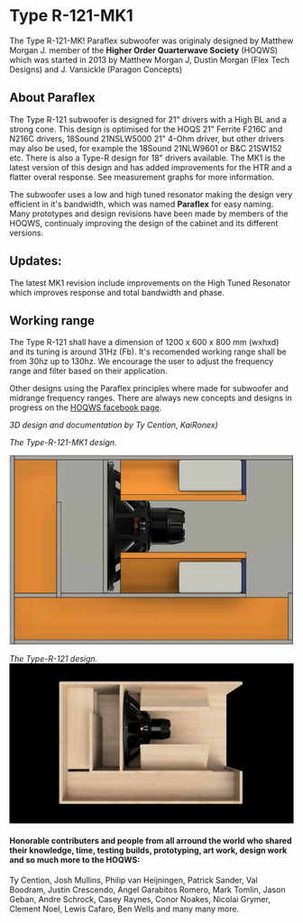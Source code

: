 # Type R-121-MK1
The Type R-121-MK! Paraflex subwoofer was originaly designed by Matthew Morgan J. member of the **Higher Order Quarterwave Society** (HOQWS) which was started in 2013 by Matthew Morgan J, Dustin Morgan (Flex Tech Designs) and J. Vansickle (Paragon Concepts) 

## About Paraflex
The Type R-121 subwoofer is designed for 21" drivers with a High BL and a strong cone. This design is optimised for the HOQS 21" Ferrite F216C and N216C drivers,  18Sound 21NSLW5000 21" 4-Ohm driver, but other drivers may also be used, for example the 18Sound 21NLW9601 or B&C 21SW152 etc. There is also a Type-R design for 18" drivers available. The MK1 is the latest version of this design and has added improvements for the HTR and a flatter overal response. See measurement graphs for more information.

The subwoofer uses a low and high tuned resonator making the design very efficient in it's bandwidth, which was named **Paraflex** for easy naming. Many prototypes and design revisions have been made by members of the HOQWS, continualy improving the design of the cabinet and its different versions. 

## Updates:
The latest MK1 revision include improvements on the High Tuned Resonator which improves response and total bandwidth and phase.

## Working range
The Type R-121 shall have a dimension of 1200 x 600 x 800 mm (wxhxd) and its tuning is around 31Hz (Fb). It's recomended working range shall be from 30hz up to 130hz. We encourage the user to adjust the frequency range and filter based on their application.

Other designs using the Paraflex principles where made for subwoofer and midrange frequency ranges. There are always new concepts and designs in progress on the [HOQWS facebook page](https://www.facebook.com/groups/bassaz/). 

*3D design and documentation by Ty Cention, KaiRonex)*

*The Type-R-121-MK1 design.*

![Type-R-121-MK1 design](https://github.com/High-Order-Quarterwave-Society/Type-R-121-subwoofer/blob/main/Design/PF-Type-R-121-MK1-cutout.jpg)

*The Type-R-121 design.*
![Original Type Type-R-121 design](https://github.com/High-Order-Quarterwave-Society/Type-R-121-subwoofer/blob/main/Design/Paraflex-type-R-18s-21ntlw5000.png)


#### Honorable contributers and people from all arround the world who shared their knowledge, time, testing builds, prototyping, art work, design work and so much more to the HOQWS:
Ty Cention, Josh Mullins, Philip van Heijningen, Patrick Sander, Val Boodram, Justin Crescendo, Angel Garabitos Romero, Mark Tomlin, Jason Geban, Andre Schrock, Casey Raynes, Conor Noakes, Nicolai Grymer, Clement Noel, Lewis Cafaro, Ben Wells and many many more.
